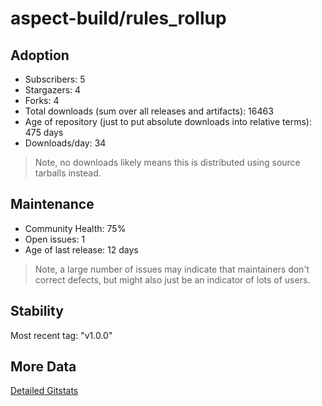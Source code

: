 # aspect-build/rules_rollup

## Adoption

- Subscribers: 5
- Stargazers: 4
- Forks: 4
- Total downloads (sum over all releases and artifacts): 16463
- Age of repository (just to put absolute downloads into relative terms): 475 days
- Downloads/day: 34

> Note, no downloads likely means this is distributed using source tarballs instead.

## Maintenance

- Community Health: 75%
- Open issues: 1
- Age of last release: 12 days

> Note, a large number of issues may indicate that maintainers don't correct defects, but might also
> just be an indicator of lots of users.

## Stability

Most recent tag: "v1.0.0"

## More Data

[Detailed Gitstats](/bazel-catalog/gitstats/aspect-build/rules_rollup)

